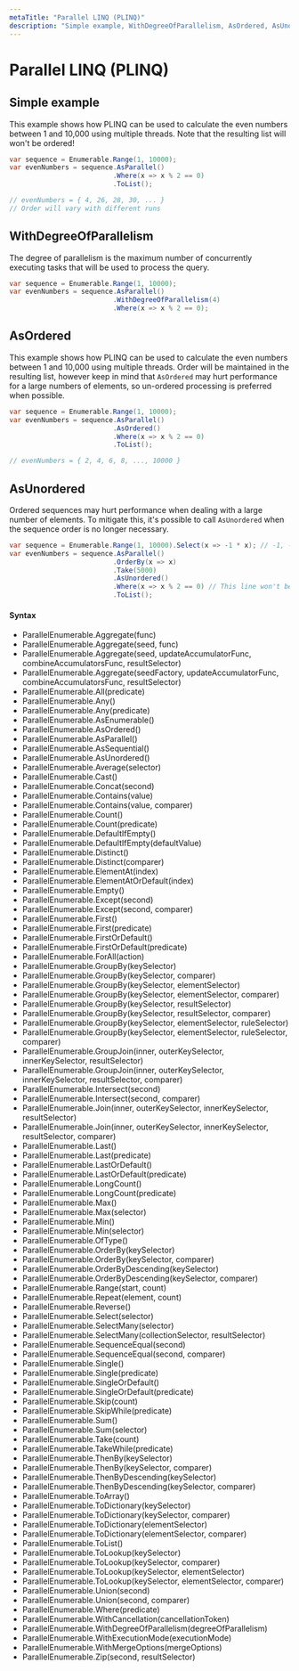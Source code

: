 ```yaml
---
metaTitle: "Parallel LINQ (PLINQ)"
description: "Simple example, WithDegreeOfParallelism, AsOrdered, AsUnordered"
---
```


# Parallel LINQ (PLINQ)



## Simple example


This example shows how PLINQ can be used to calculate the even numbers between 1 and 10,000 using multiple threads. Note that the resulting list will won't be ordered!

```cs
var sequence = Enumerable.Range(1, 10000);
var evenNumbers = sequence.AsParallel()
                          .Where(x => x % 2 == 0)
                          .ToList();

// evenNumbers = { 4, 26, 28, 30, ... }
// Order will vary with different runs

```



## WithDegreeOfParallelism


The degree of parallelism is the maximum number of concurrently executing tasks that will be used to process the query.

```cs
var sequence = Enumerable.Range(1, 10000);
var evenNumbers = sequence.AsParallel()
                          .WithDegreeOfParallelism(4)
                          .Where(x => x % 2 == 0);

```



## AsOrdered


This example shows how PLINQ can be used to calculate the even numbers between 1 and 10,000 using multiple threads. Order will be maintained in the resulting list, however keep in mind that `AsOrdered` may hurt performance for a large numbers of elements, so un-ordered processing is preferred when possible.

```cs
var sequence = Enumerable.Range(1, 10000);
var evenNumbers = sequence.AsParallel()
                          .AsOrdered()
                          .Where(x => x % 2 == 0)
                          .ToList();

// evenNumbers = { 2, 4, 6, 8, ..., 10000 }

```



## AsUnordered


Ordered sequences may hurt performance when dealing with a large number of elements. To mitigate this, it's possible to call `AsUnordered` when the sequence order is no longer necessary.

```cs
var sequence = Enumerable.Range(1, 10000).Select(x => -1 * x); // -1, -2, ...
var evenNumbers = sequence.AsParallel()
                          .OrderBy(x => x)
                          .Take(5000)
                          .AsUnordered()
                          .Where(x => x % 2 == 0) // This line won't be affected by ordering
                          .ToList();

```



#### Syntax


- ParallelEnumerable.Aggregate(func)
- ParallelEnumerable.Aggregate(seed, func)
- ParallelEnumerable.Aggregate(seed, updateAccumulatorFunc, combineAccumulatorsFunc, resultSelector)
- ParallelEnumerable.Aggregate(seedFactory, updateAccumulatorFunc, combineAccumulatorsFunc, resultSelector)
- ParallelEnumerable.All(predicate)
- ParallelEnumerable.Any()
- ParallelEnumerable.Any(predicate)
- ParallelEnumerable.AsEnumerable()
- ParallelEnumerable.AsOrdered()
- ParallelEnumerable.AsParallel()
- ParallelEnumerable.AsSequential()
- ParallelEnumerable.AsUnordered()
- ParallelEnumerable.Average(selector)
- ParallelEnumerable.Cast()
- ParallelEnumerable.Concat(second)
- ParallelEnumerable.Contains(value)
- ParallelEnumerable.Contains(value, comparer)
- ParallelEnumerable.Count()
- ParallelEnumerable.Count(predicate)
- ParallelEnumerable.DefaultIfEmpty()
- ParallelEnumerable.DefaultIfEmpty(defaultValue)
- ParallelEnumerable.Distinct()
- ParallelEnumerable.Distinct(comparer)
- ParallelEnumerable.ElementAt(index)
- ParallelEnumerable.ElementAtOrDefault(index)
- ParallelEnumerable.Empty()
- ParallelEnumerable.Except(second)
- ParallelEnumerable.Except(second, comparer)
- ParallelEnumerable.First()
- ParallelEnumerable.First(predicate)
- ParallelEnumerable.FirstOrDefault()
- ParallelEnumerable.FirstOrDefault(predicate)
- ParallelEnumerable.ForAll(action)
- ParallelEnumerable.GroupBy(keySelector)
- ParallelEnumerable.GroupBy(keySelector, comparer)
- ParallelEnumerable.GroupBy(keySelector, elementSelector)
- ParallelEnumerable.GroupBy(keySelector, elementSelector, comparer)
- ParallelEnumerable.GroupBy(keySelector, resultSelector)
- ParallelEnumerable.GroupBy(keySelector, resultSelector, comparer)
- ParallelEnumerable.GroupBy(keySelector, elementSelector, ruleSelector)
- ParallelEnumerable.GroupBy(keySelector, elementSelector, ruleSelector, comparer)
- ParallelEnumerable.GroupJoin(inner, outerKeySelector, innerKeySelector, resultSelector)
- ParallelEnumerable.GroupJoin(inner, outerKeySelector, innerKeySelector, resultSelector, comparer)
- ParallelEnumerable.Intersect(second)
- ParallelEnumerable.Intersect(second, comparer)
- ParallelEnumerable.Join(inner, outerKeySelector, innerKeySelector, resultSelector)
- ParallelEnumerable.Join(inner, outerKeySelector, innerKeySelector, resultSelector, comparer)
- ParallelEnumerable.Last()
- ParallelEnumerable.Last(predicate)
- ParallelEnumerable.LastOrDefault()
- ParallelEnumerable.LastOrDefault(predicate)
- ParallelEnumerable.LongCount()
- ParallelEnumerable.LongCount(predicate)
- ParallelEnumerable.Max()
- ParallelEnumerable.Max(selector)
- ParallelEnumerable.Min()
- ParallelEnumerable.Min(selector)
- ParallelEnumerable.OfType()
- ParallelEnumerable.OrderBy(keySelector)
- ParallelEnumerable.OrderBy(keySelector, comparer)
- ParallelEnumerable.OrderByDescending(keySelector)
- ParallelEnumerable.OrderByDescending(keySelector, comparer)
- ParallelEnumerable.Range(start, count)
- ParallelEnumerable.Repeat(element, count)
- ParallelEnumerable.Reverse()
- ParallelEnumerable.Select(selector)
- ParallelEnumerable.SelectMany(selector)
- ParallelEnumerable.SelectMany(collectionSelector, resultSelector)
- ParallelEnumerable.SequenceEqual(second)
- ParallelEnumerable.SequenceEqual(second, comparer)
- ParallelEnumerable.Single()
- ParallelEnumerable.Single(predicate)
- ParallelEnumerable.SingleOrDefault()
- ParallelEnumerable.SingleOrDefault(predicate)
- ParallelEnumerable.Skip(count)
- ParallelEnumerable.SkipWhile(predicate)
- ParallelEnumerable.Sum()
- ParallelEnumerable.Sum(selector)
- ParallelEnumerable.Take(count)
- ParallelEnumerable.TakeWhile(predicate)
- ParallelEnumerable.ThenBy(keySelector)
- ParallelEnumerable.ThenBy(keySelector, comparer)
- ParallelEnumerable.ThenByDescending(keySelector)
- ParallelEnumerable.ThenByDescending(keySelector, comparer)
- ParallelEnumerable.ToArray()
- ParallelEnumerable.ToDictionary(keySelector)
- ParallelEnumerable.ToDictionary(keySelector, comparer)
- ParallelEnumerable.ToDictionary(elementSelector)
- ParallelEnumerable.ToDictionary(elementSelector, comparer)
- ParallelEnumerable.ToList()
- ParallelEnumerable.ToLookup(keySelector)
- ParallelEnumerable.ToLookup(keySelector, comparer)
- ParallelEnumerable.ToLookup(keySelector, elementSelector)
- ParallelEnumerable.ToLookup(keySelector, elementSelector, comparer)
- ParallelEnumerable.Union(second)
- ParallelEnumerable.Union(second, comparer)
- ParallelEnumerable.Where(predicate)
- ParallelEnumerable.WithCancellation(cancellationToken)
- ParallelEnumerable.WithDegreeOfParallelism(degreeOfParallelism)
- ParallelEnumerable.WithExecutionMode(executionMode)
- ParallelEnumerable.WithMergeOptions(mergeOptions)
- ParallelEnumerable.Zip(second, resultSelector)

